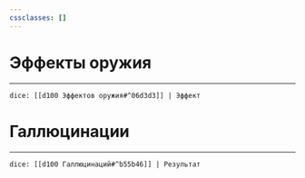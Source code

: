 ```yaml
---
cssclasses: []
---
```


# Эффекты оружия
---
`dice: [[d100 Эффектов оружия#^06d3d3]] | Эффект`

# Галлюцинации
---
`dice: [[d100 Галлюцинаций#^b55b46]] | Результат`